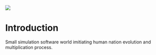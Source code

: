 <img src='https://travis-ci.org/mniami/wypieki.svg?branch=master'/>

# Introduction

Small simulation software world imitiating human nation evolution and multiplication process.
